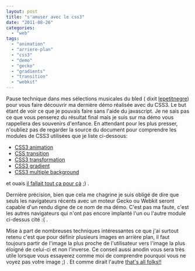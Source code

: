 ```yaml
---
layout: post
title: "s'amuser avec le css3"
date: "2011-08-26"
categories: 
  - "web"
tags: 
  - "animation"
  - "arriere-plan"
  - "css3"
  - "demo"
  - "gecko"
  - "gradients"
  - "transition"
  - "webkit"
---
```


Pause technique dans mes sélections musicales du bled ( dixit [lepetitnegre](http://www.lepetitnegre.com/ "Blog de lepetitnegre")) pour vous faire découvrir ma dernière démo réalisée avec du CSS3. Le but étant de voir ce que je pouvais faire sans l'aide du javascript. Je ne sais pas ce que vous penserez du résultat final mais je suis sur ma démo vous rappellera des souvenirs d'enfance. En attendant pour les plus presser, n'oubliez pas de regarder la source du document pour comprendre les modules de CSS3 utilisées que je liste ci-dessous:

- [CSS3 animation](https://developer.mozilla.org/en/CSS/animation)
- [CSS transition](https://developer.mozilla.org/en/CSS/-moz-transition)
- [CSS3 transformation](https://developer.mozilla.org/en/css/-moz-transform)
- [CSS3 gradient](http://leaverou.me/css3-gradients/#intro)
- [CSS3 multiple background](https://developer.mozilla.org/en/CSS/Multiple_backgrounds)

et ouais [il fallait tout ça pour çà](http://www.nyamsprod.com/test/chaos.html "Power to the browser") ;) .

Dernière précision, bien que cela me chagrine je suis obligé de dire que seuls les navigateurs récents avec un moteur Gecko ou Webkit seront capable d'un rendu digne de ce nom de ma démo. C'est pas ma faute, c'est les autres navigateurs qui n'ont pas encore implanté l'un ou l'autre module ci-dessus cité :( .

Mise à part de nombreuses techniques intéressantes ce que j'ai surtout retenu c'est que pour définir plusieurs images en arrière plan, il faut toujours partir de l'image la plus proche de l'utilisateur vers l'image la plus éloigné de celui-ci et non l'inverse. Ce conseil aussi anodin vous sera très utile lorsque vous essayerez comme moi de comprendre pourquoi vous ne voyez pas votre image ;) . Et comme dirait l'autre [that's all folks!!](http://www.nyamsprod.com/test/chaos.html)
